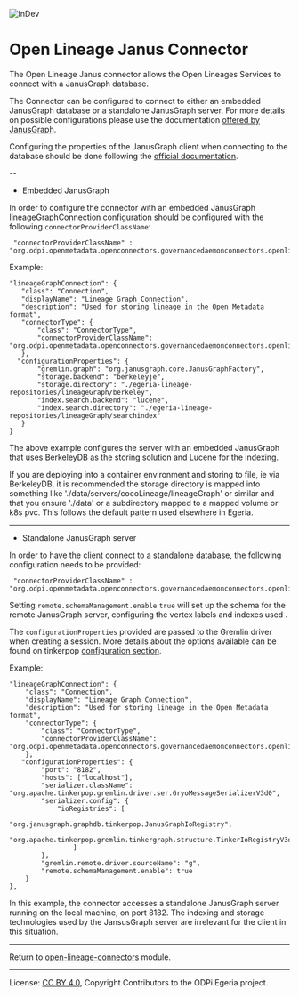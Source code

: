 <!-- SPDX-License-Identifier: CC-BY-4.0 -->
<!-- Copyright Contributors to the ODPi Egeria project. -->

![InDev](../../../../../../open-metadata-publication/website/images/egeria-content-status-in-development.png#pagewidth)

# Open Lineage Janus Connector

The Open Lineage Janus connector allows the Open Lineages Services to connect with a JanusGraph database.

The Connector can be configured to connect to either an embedded JanusGraph database or a standalone JanusGraph server. 
For more details on possible configurations please use the documentation [offered by JanusGraph](https://docs.janusgraph.org/basics/deployment/).  
   
Configuring the properties of the JanusGraph client when connecting to the database should be done following the [official documentation](https://docs.janusgraph.org/basics/configuration/).
   
--
- Embedded JanusGraph

In order to configure the connector with an embedded JanusGraph lineageGraphConnection configuration should be configured with the following `connectorProviderClassName`:  

```
 "connectorProviderClassName" : "org.odpi.openmetadata.openconnectors.governancedaemonconnectors.openlineageconnectors.janusconnector.graph.LineageGraphConnectorProvider"       
```

Example: 
 ```
"lineageGraphConnection": {
    "class": "Connection",
    "displayName": "Lineage Graph Connection",
    "description": "Used for storing lineage in the Open Metadata format",
    "connectorType": {
        "class": "ConnectorType",
        "connectorProviderClassName": "org.odpi.openmetadata.openconnectors.governancedaemonconnectors.openlineageconnectors.janusconnector.graph.LineageGraphConnectorProvider"
    },
   "configurationProperties": {
        "gremlin.graph": "org.janusgraph.core.JanusGraphFactory",
        "storage.backend": "berkeleyje",
        "storage.directory": "./egeria-lineage-repositories/lineageGraph/berkeley",
        "index.search.backend": "lucene",
        "index.search.directory": "./egeria-lineage-repositories/lineageGraph/searchindex"
    }
}
```

The above example configures the server with an embedded JanusGraph that uses BerkeleyDB as the storing solution and Lucene for the indexing. 
  
If you are deploying into a container environment and storing to file, ie via BerkeleyDB, it is recommended the storage directory is mapped into something like './data/servers/cocoLineage/lineageGraph' or similar
and that you ensure './data' or a subdirectory mapped to a mapped volume or k8s pvc. This follows the default pattern used
elsewhere in Egeria.

---
 - Standalone JanusGraph server 
 
In order to have the client connect to a standalone database, the following configuration needs to be provided:
  
```
 "connectorProviderClassName" : "org.odpi.openmetadata.openconnectors.governancedaemonconnectors.openlineageconnectors.janusconnector.graph.LineageGraphRemoteConnectorProvider"       
```

Setting `remote.schemaManagement.enable` `true`  will set up the schema for the remote JanusGraph server, configuring the vertex labels and indexes used .

The `configurationProperties` provided are passed to the Gremlin driver when creating a session. 
More details about the options available can be found on tinkerpop [configuration section](https://tinkerpop.apache.org/docs/current/reference/#_configuration).      
  
Example:
```
"lineageGraphConnection": {
    "class": "Connection",
    "displayName": "Lineage Graph Connection",
    "description": "Used for storing lineage in the Open Metadata format",
    "connectorType": {
        "class": "ConnectorType",
        "connectorProviderClassName": "org.odpi.openmetadata.openconnectors.governancedaemonconnectors.openlineageconnectors.janusconnector.graph.LineageGraphRemoteConnectorProvider"
    },
   "configurationProperties": {
        "port": "8182",
        "hosts": ["localhost"],
        "serializer.className": "org.apache.tinkerpop.gremlin.driver.ser.GryoMessageSerializerV3d0",
        "serializer.config": {
            "ioRegistries": [
                "org.janusgraph.graphdb.tinkerpop.JanusGraphIoRegistry",
                "org.apache.tinkerpop.gremlin.tinkergraph.structure.TinkerIoRegistryV3d0"
                ]
        },
        "gremlin.remote.driver.sourceName": "g",
        "remote.schemaManagement.enable": true
    }
},
```
In this example, the connector accesses a standalone JanusGraph server running on the local machine, on port 8182. 
The indexing and storage technologies used by the JansusGraph server are irrelevant for the client in this situation.  
 
----
Return to [open-lineage-connectors](..) module.

----
License: [CC BY 4.0](https://creativecommons.org/licenses/by/4.0/),
Copyright Contributors to the ODPi Egeria project.
